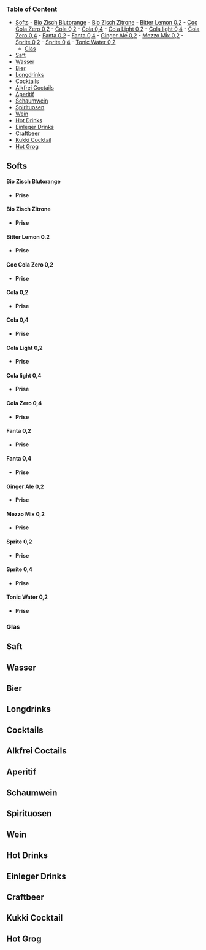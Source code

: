 ### Table of Content
<!-- TOC -->

- [Softs](#softs)
        - [Bio Zisch Blutorange](#bio-zisch-blutorange)
        - [Bio Zisch Zitrone](#bio-zisch-zitrone)
        - [Bitter Lemon 0.2](#bitter-lemon-02)
        - [Coc Cola Zero 0,2](#coc-cola-zero-02)
        - [Cola 0,2](#cola-02)
        - [Cola 0,4](#cola-04)
        - [Cola Light 0,2](#cola-light-02)
        - [Cola light 0,4](#cola-light-04)
        - [Cola Zero 0,4](#cola-zero-04)
        - [Fanta 0,2](#fanta-02)
        - [Fanta 0,4](#fanta-04)
        - [Ginger Ale 0,2](#ginger-ale-02)
        - [Mezzo Mix 0,2](#mezzo-mix-02)
        - [Sprite 0,2](#sprite-02)
        - [Sprite 0,4](#sprite-04)
        - [Tonic Water 0,2](#tonic-water-02)
    - [Glas](#glas)
- [Saft](#saft)
- [Wasser](#wasser)
- [Bier](#bier)
- [Longdrinks](#longdrinks)
- [Cocktails](#cocktails)
- [Alkfrei Coctails](#alkfrei-coctails)
- [Aperitif](#aperitif)
- [Schaumwein](#schaumwein)
- [Spirituosen](#spirituosen)
- [Wein](#wein)
- [Hot Drinks](#hot-drinks)
- [Einleger Drinks](#einleger-drinks)
- [Craftbeer](#craftbeer)
- [Kukki Cocktail](#kukki-cocktail)
- [Hot Grog](#hot-grog)

<!-- /TOC -->




## Softs
#### Bio Zisch Blutorange
- **Prise**
#### Bio Zisch Zitrone
- **Prise**
#### Bitter Lemon 0.2
- **Prise**
#### Coc Cola Zero 0,2
- **Prise**
#### Cola 0,2
- **Prise**
#### Cola 0,4
- **Prise**
#### Cola Light 0,2
- **Prise**
#### Cola light 0,4
- **Prise**
#### Cola Zero 0,4
- **Prise**
#### Fanta 0,2
- **Prise**
#### Fanta 0,4
- **Prise**
#### Ginger Ale 0,2
- **Prise**
#### Mezzo Mix 0,2
- **Prise**
#### Sprite 0,2
- **Prise**
#### Sprite 0,4
- **Prise**
#### Tonic Water 0,2
- **Prise**
### Glas
## Saft
## Wasser
## Bier
## Longdrinks
## Cocktails
## Alkfrei Coctails
## Aperitif
## Schaumwein
## Spirituosen
## Wein
## Hot Drinks
## Einleger Drinks
## Craftbeer
## Kukki Cocktail
## Hot Grog






